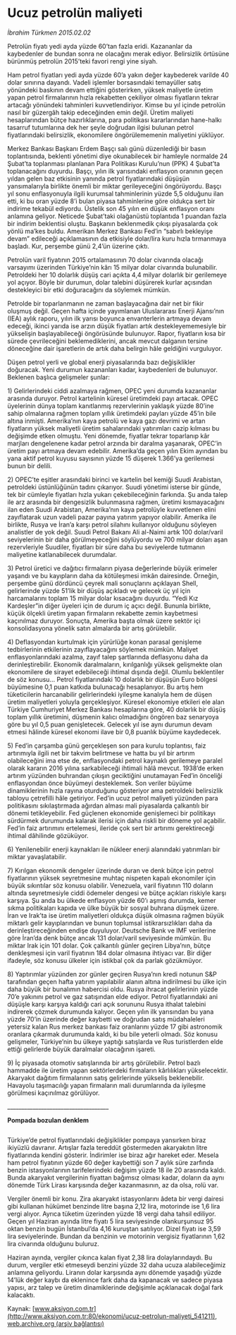 # Ucuz petrolün maliyeti

*İbrahim Türkmen 2015.02.02*

<div class="pNewsDetailMainContent ctx_content" itemprop="articleBody">
 <p>
  Petrolün fiyatı yedi ayda yüzde 60’tan fazla eridi. Kazananlar da kaybedenler de bundan sonra ne olacağını merak ediyor. Belirsizlik örtüsüne bürünmüş petrolün 2015’teki favori rengi yine siyah.
 </p>
 <p>
  Ham petrol fiyatları yedi ayda yüzde 60’a yakın değer kaybederek varilde 40 dolar sınırına dayandı. Vadeli işlemler borsasındaki temayüller satış yönündeki baskının devam ettiğini gösterirken, yüksek maliyetle üretim yapan petrol firmalarının hızla rekabetten çekiliyor olması fiyatların tekrar artacağı yönündeki tahminleri kuvvetlendiriyor. Kimse bu yıl içinde petrolün nasıl bir güzergâh takip edeceğinden emin değil. Üretim maliyeti hesaplarından bütçe hazırlıklarına, para politikası kararlarından hane-halkı tasarruf tutumlarına dek her şeyle doğrudan ilgisi bulunan petrol fiyatlarındaki belirsizlik, ekonomilere öngörülememenin maliyetini yüklüyor.
 </p>
 <p>
  Merkez Bankası Başkanı Erdem Başçı salı günü düzenlediği bir basın toplantısında, beklenti yönetimi diye okunabilecek bir hamleyle normalde 24 Şubat’ta toplanması planlanan Para Politikası Kurulu’nun (PPK) 4 Şubat’ta toplanacağını duyurdu. Başçı, yılın ilk yarısındaki enflasyon oranının geçen yıldan gelen baz etkisinin yanında petrol fiyatlarındaki düşüşün yansımalarıyla birlikte önemli bir miktar gerileyeceğini öngörüyordu. Başçı yıl sonu enflasyonuyla ilgili kurumsal tahminlerinin yüzde 5,5 olduğunu ilan etti, ki bu oran yüzde 8’i bulan piyasa tahminlerine göre oldukça sert bir indirime tekabül ediyordu. Üstelik son 45 yılın en düşük enflasyon oranı anlamına geliyor. Neticede Şubat’taki olağanüstü toplantıda 1 puandan fazla bir indirim beklentisi oluştu. Başkanın beklenmedik çıkışı piyasalarda çok yönlü ma’kes buldu. Amerikan Merkez Bankası Fed’in “sabırlı bekleyişe devam” edileceği açıklamasının da etkisiyle dolar/lira kuru hızla tırmanmaya başladı. Kur, perşembe günü 2,4’ün üzerine çıktı.
 </p>
 <p>
  Petrolün varil fiyatının 2015 ortalamasının 70 dolar civarında olacağı varsayımı üzerinden Türkiye’nin kârı 15 milyar dolar civarında bulunabilir. Petroldeki her 10 dolarlık düşüş cari açıkta 4,4 milyar dolarlık bir gerilemeye yol açıyor. Böyle bir durumun, dolar talebini düşürerek kurlar açısından destekleyici bir etki doğuracağını da söylemek mümkün.
 </p>
 <p>
  Petrolde bir toparlanmanın ne zaman başlayacağına dair net bir fikir oluşmuş değil. Geçen hafta içinde yayımlanan Uluslararası Enerji Ajansı’nın (IEA) aylık raporu, yılın ilk yarısı boyunca envanterlerin artmaya devam edeceği, ikinci yarıda ise arzın düşük fiyatları artık destekleyememesiyle bir yükselişin başlayabileceği öngörüsünde bulunuyor. Rapor, fiyatların kısa bir sürede çevrileceğini beklemediklerini, ancak mevcut dalganın tersine döneceğine dair işaretlerin de artık daha belirgin hâle geldiğini vurguluyor.
 </p>
 <p>
  Düşen petrol yerli ve global enerji piyasalarında bazı değişiklikler doğuracak. Yeni durumun kazananları kadar, kaybedenleri de bulunuyor. Beklenen başlıca gelişmeler şunlar:
 </p>
 <p>
  1) Gelirlerindeki ciddi azalmaya rağmen, OPEC yeni durumda kazananlar arasında duruyor. Petrol kartelinin küresel üretimdeki payı artacak. OPEC üyelerinin dünya toplam kanıtlanmış rezervlerinin yaklaşık yüzde 80’ine sahip olmalarına rağmen toplam yıllık üretimdeki payları yüzde 45’in bile altına inmişti. Amerika’nın kaya petrolü ve kaya gazı devrimi ve artan fiyatların yüksek maliyetli üretim sahalarındaki yatırımları cazip kılması bu değişimde etken olmuştu. Yeni dönemde, fiyatlar tekrar toparlanıp kâr marjları dengelenene kadar petrol arzında bir daralma yaşanarak, OPEC’in üretim payı artmaya devam edebilir. Amerika’da geçen yılın Ekim ayından bu yana aktif petrol kuyusu sayısının yüzde 15 düşerek 1.366’ya gerilemesi bunun bir delili.
 </p>
 <p>
  2) OPEC’te eşitler arasındaki birinci ve kartelin bel kemiği Suudi Arabistan, petroldeki üstünlüğünün tadını çıkarıyor. Suudi yönetimi isterse bir günde, tek bir cümleyle fiyatları hızla yukarı çekebileceğinin farkında. Şu anda talep ile arz arasında bir dengesizlik bulunmasına rağmen, üretimi kısmayacağını ilan eden Suudi Arabistan, Amerika’nın kaya petrolüyle kuvvetlenen elini zayıflatarak uzun vadeli pazar payına yatırım yapıyor olabilir. Amerika ile birlikte, Rusya ve İran’a karşı petrol silahını kullanıyor olduğunu söyleyen analistler de yok değil. Suudi Petrol Bakanı Ali al-Naimi artık 100 dolar/varil seviyelerinin bir daha görülmeyeceğini söylüyordu ve 700 milyar doları aşan rezervleriyle Suudiler, fiyatları bir süre daha bu seviyelerde tutmanın maliyetine katlanabilecek durumdalar.
 </p>
 <p>
  3) Petrol üretici ve dağıtıcı firmaların piyasa değerlerinde büyük erimeler yaşandı ve bu kayıpların daha da kötüleşmesi imkân dairesinde. Örneğin, perşembe günü dördüncü çeyrek mali sonuçlarını açıklayan Shell, gelirlerinde yüzde 51’lik bir düşüş açıkladı ve gelecek üç yıl için harcamalarını toplam 15 milyar dolar kısacağını duyurdu. “Yedi Kız Kardeşler”in diğer üyeleri için de durum iç açıcı değil. Bununla birlikte, küçük ölçekli üretim yapan firmaların rekabette zemin kaybetmesi kaçınılmaz duruyor. Sonuçta, Amerika başta olmak üzere sektör içi konsolidasyona yönelik satın almalarda bir artış görülebilir.
 </p>
 <p>
  4) Deflasyondan kurtulmak için yürürlüğe konan parasal genişleme tedbirlerinin etkilerinin zayıflayacağını söylemek mümkün. Maliyet enflasyonlarındaki azalma, zayıf talep şartlarında deflasyonu daha da derinleştirebilir. Ekonomik daralmaların, kırılganlığı yüksek gelişmekte olan ekonomilere de sirayet edebileceği ihtimal dışında değil. Olumlu beklentiler de söz konusu… Petrol fiyatlarındaki 10 dolarlık bir düşüşün Euro bölgesi büyümesine 0,1 puan katkıda bulunacağı hesaplanıyor. Bu artış hem tüketicilerin harcanabilir gelirlerindeki iyileşme kanalıyla hem de düşen üretim maliyetleri yoluyla gerçekleşiyor. Küresel ekonomiye etkileri ele alan Türkiye Cumhuriyet Merkez Bankası hesaplarına göre, 40 dolarlık bir düşüş toplam yıllık üretimini, düşmenin kalıcı olmadığını öngören baz senaryoya göre bu yıl 0,5 puan genişletecek. Gelecek yıl ise aynı durumun devam etmesi hâlinde küresel ekonomi ilave bir 0,8 puanlık büyüme kaydedecek.
 </p>
 <p>
  5) Fed’in çarşamba günü gerçekleşen son para kurulu toplantısı, faiz artırımıyla ilgili net bir takvim belirtmese ve hatta bu yıl bir artırım olabileceğini ima etse de, enflasyondaki petrol kaynaklı gerilemeye paralel olarak kararın 2016 yılına sarkabileceği ihtimali hâlâ mevcut. 1938’de erken artırım yüzünden buhrandan çıkışın geciktiğini unutamayan Fed’in önceliği enflasyondan önce büyümeyi desteklemek. Son veriler büyüme dinamiklerinin hızla rayına oturduğunu gösteriyor ama petroldeki belirsizlik tabloyu çetrefilli hâle getiriyor. Fed’in ucuz petrol maliyeti yüzünden para politikasını sıkılaştırmada ağırdan alması mali piyasalarda çalkantılı bir dönemi tetikleyebilir. Fed güçlenen ekonomide genişlemeci bir politikayı sürdürmek durumunda kalarak ilerisi için daha riskli bir döneme yol açabilir. Fed’in faiz artırımını ertelemesi, ileride çok sert bir artırımı gerektireceği ihtimal dâhilinde gözüküyor.
 </p>
 <p>
  6) Yenilenebilir enerji kaynakları ile nükleer enerji alanındaki yatırımları bir miktar yavaşlatabilir.
 </p>
 <p>
  7) Kırılgan ekonomik dengeler üzerinde duran ve denk bütçe için petrol fiyatlarının yüksek seyretmesine muhtaç nispeten kapalı ekonomiler için büyük sıkıntılar söz konusu olabilir. Venezuela, varil fiyatının 110 doların altında seyretmesiyle ciddi ödemeler dengesi ve bütçe açıkları riskiyle karşı karşıya. Şu anda bu ülkede enflasyon yüzde 60’ı aşmış durumda, kemer sıkma politikaları kapıda ve ülke büyük bir sosyal buhrana düşmek üzere. İran ve Irak’ta ise üretim maliyetleri oldukça düşük olmasına rağmen büyük miktarlı gelir kayıplarından ve bunun toplumsal istikrarsızlıkları daha da derinleştireceğinden endişe duyuluyor. Deutsche Bank ve IMF verilerine göre İran’da denk bütçe ancak 131 dolar/varil seviyesinde mümkün. Bu miktar Irak için 101 dolar. Çok çalkantılı günler geçiren Libya’nın, bütçe denkleşmesi için varil fiyatının 184 dolar olmasına ihtiyacı var. Bir diğer ifadeyle, söz konusu ülkeler için istikbal çok da parlak gözükmüyor.
 </p>
 <p>
  8) Yaptırımlar yüzünden zor günler geçiren Rusya’nın kredi notunun S&amp;P tarafından geçen hafta yatırım yapılabilir alanın altına indirilmesi bu ülke için daha büyük bir bunalımın habercisi oldu. Rusya ihracat gelirlerinin yüzde 70’e yakınını petrol ve gaz satışından elde ediyor. Petrol fiyatlarındaki ani düşüşle karşı karşıya kaldığı cari açık sorununu Rusya ithalat talebini indirerek çözmek durumunda kalıyor. Geçen yılın ilk yarısından bu yana yüzde 70’in üzerinde değer kaybetti ve doğrudan satış müdahaleleri yetersiz kalan Rus merkez bankası faiz oranlarını yüzde 17 gibi astronomik oranlara çıkarmak durumunda kaldı, ki bu bile yeterli olmadı. Söz konusu gelişmeler, Türkiye’nin bu ülkeye yaptığı satışlarda ve Rus turistlerden elde ettiği gelirlerde büyük daralmalar olacağının işareti.
 </p>
 <p>
  9) İç piyasada otomotiv satışlarında bir artış görülebilir. Petrol bazlı hammadde ile üretim yapan sektörlerdeki firmaların kârlılıkları yükselecektir. Akaryakıt dağıtım firmalarının satış gelirlerinde yükseliş beklenebilir. Havayolu taşımacılığı yapan firmaların mali durumlarında da iyileşme görülmesi kaçınılmaz görülüyor.
 </p>
 <p>
  ____________________________________
 </p>
 <p>
  <strong>
   Pompada bozulan denklem
  </strong>
 </p>
 <p>
  <img alt="" src="http://web.archive.org/web/20160305095209im_/http://medya.aksiyon.com.tr//aksiyon/2015/02/03/552720.jpg "/>
 </p>
 <p>
  Türkiye’de petrol fiyatlarındaki değişiklikler pompaya yansırken biraz ikiyüzlü davranır. Artışlar fazla tereddüt göstermeden akaryakıtın litre fiyatlarında kendini gösterir. İndirimler ise biraz ağır hareket eder. Mesela ham petrol fiyatının yüzde 60 değer kaybettiği son 7 aylık süre zarfında benzin istasyonlarının tarifelerindeki değişim yüzde 18 ile 20 arasında kaldı. Bunda akaryakıt vergilerinin fiyattan bağımsız olması kadar, doların da aynı dönemde Türk Lirası karşısında değer kazanmasının, az da olsa, rolü var.
 </p>
 <p>
  Vergiler önemli bir konu. Zira akaryakıt istasyonlarını âdeta bir vergi dairesi gibi kullanan hükümet benzinde litre başına 2,12 lira, motorinde ise 1,6 lira vergi alıyor. Ayrıca tüketim üzerinden yüzde 18 vergi daha tahsil ediliyor. Geçen yıl Haziran ayında litre fiyatı 5 lira seviyesinde olankurşunsuz 95 oktan benzin bugün İstanbul’da 4,16 kuruştan satılıyor. Dizel fiyatı ise 3,59 lira seviyelerinde. Bundan da benzinin ve motorinin vergisiz fiyatlarının 1,62 lira civarında olduğunu buluruz.
 </p>
 <p>
  Haziran ayında, vergiler çıkınca kalan fiyat 2,38 lira dolaylarındaydı. Bu durum, vergiler etki etmeseydi benzini yüzde 32 daha ucuza alabileceğimiz anlamına geliyordu. Liranın dolar karşısında aynı dönemde yaşadığı yüzde 14’lük değer kaybı da eklenince fark daha da kapanacak ve sadece piyasa yapısı, arz talep ve üretim dinamiklerinde değişimle açıklanacak doğal fark kalacaktı.
 </p>
</div>


Kaynak: [www.aksiyon.com.tr](http://www.aksiyon.com.tr:80/ekonomi/ucuz-petrolun-maliyeti_541211), [web.archive.org (arşiv bağlantısı)](http://web.archive.org/web/20160305095209/http://www.aksiyon.com.tr:80/ekonomi/ucuz-petrolun-maliyeti_541211)
